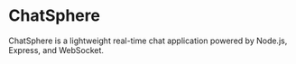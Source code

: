 # ChatSphere
ChatSphere is a lightweight real-time chat application powered by Node.js, Express, and WebSocket.
